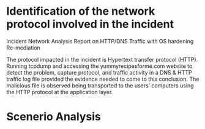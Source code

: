 # Identification of the network protocol involved in the incident
Incident Network Analysis Report on HTTP/DNS Traffic with OS hardening Re-mediation

The protocol impacted in the incident is Hypertext transfer protocol (HTTP). Running tcpdump and accessing the yummyrecipesforme.com website to detect the problem, capture protocol, and traffic activity in a DNS & HTTP traffic log file provided the evidence needed to come to this conclusion. The malicious file is observed being transported to the users’ computers using the HTTP protocol at the application layer.


 # Scenerio Analysis
